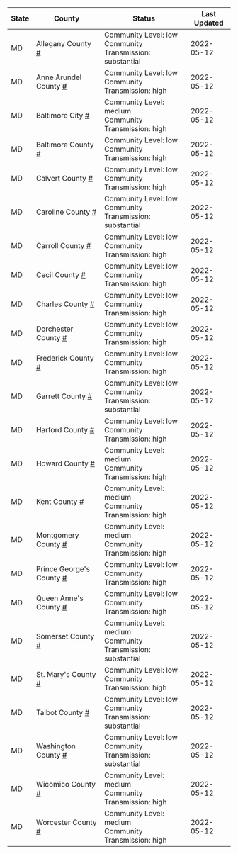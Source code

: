 State | County | Status | Last Updated
--- | --- | --- | --- 
MD | Allegany County <a href="#allegany_county">#</a> | <a name="allegany_county"></a>Community Level: low<br/>Community Transmission: substantial | 2022-05-12
MD | Anne Arundel County <a href="#anne_arundel_county">#</a> | <a name="anne_arundel_county"></a>Community Level: low<br/>Community Transmission: high | 2022-05-12
MD | Baltimore City <a href="#baltimore_city">#</a> | <a name="baltimore_city"></a>Community Level: medium<br/>Community Transmission: high | 2022-05-12
MD | Baltimore County <a href="#baltimore_county">#</a> | <a name="baltimore_county"></a>Community Level: low<br/>Community Transmission: high | 2022-05-12
MD | Calvert County <a href="#calvert_county">#</a> | <a name="calvert_county"></a>Community Level: low<br/>Community Transmission: high | 2022-05-12
MD | Caroline County <a href="#caroline_county">#</a> | <a name="caroline_county"></a>Community Level: low<br/>Community Transmission: substantial | 2022-05-12
MD | Carroll County <a href="#carroll_county">#</a> | <a name="carroll_county"></a>Community Level: low<br/>Community Transmission: high | 2022-05-12
MD | Cecil County <a href="#cecil_county">#</a> | <a name="cecil_county"></a>Community Level: low<br/>Community Transmission: high | 2022-05-12
MD | Charles County <a href="#charles_county">#</a> | <a name="charles_county"></a>Community Level: low<br/>Community Transmission: high | 2022-05-12
MD | Dorchester County <a href="#dorchester_county">#</a> | <a name="dorchester_county"></a>Community Level: low<br/>Community Transmission: high | 2022-05-12
MD | Frederick County <a href="#frederick_county">#</a> | <a name="frederick_county"></a>Community Level: low<br/>Community Transmission: high | 2022-05-12
MD | Garrett County <a href="#garrett_county">#</a> | <a name="garrett_county"></a>Community Level: low<br/>Community Transmission: substantial | 2022-05-12
MD | Harford County <a href="#harford_county">#</a> | <a name="harford_county"></a>Community Level: low<br/>Community Transmission: high | 2022-05-12
MD | Howard County <a href="#howard_county">#</a> | <a name="howard_county"></a>Community Level: medium<br/>Community Transmission: high | 2022-05-12
MD | Kent County <a href="#kent_county">#</a> | <a name="kent_county"></a>Community Level: medium<br/>Community Transmission: high | 2022-05-12
MD | Montgomery County <a href="#montgomery_county">#</a> | <a name="montgomery_county"></a>Community Level: medium<br/>Community Transmission: high | 2022-05-12
MD | Prince George's County <a href="#prince_george's_county">#</a> | <a name="prince_george's_county"></a>Community Level: low<br/>Community Transmission: high | 2022-05-12
MD | Queen Anne's County <a href="#queen_anne's_county">#</a> | <a name="queen_anne's_county"></a>Community Level: low<br/>Community Transmission: high | 2022-05-12
MD | Somerset County <a href="#somerset_county">#</a> | <a name="somerset_county"></a>Community Level: medium<br/>Community Transmission: substantial | 2022-05-12
MD | St. Mary's County <a href="#st._mary's_county">#</a> | <a name="st._mary's_county"></a>Community Level: low<br/>Community Transmission: high | 2022-05-12
MD | Talbot County <a href="#talbot_county">#</a> | <a name="talbot_county"></a>Community Level: low<br/>Community Transmission: substantial | 2022-05-12
MD | Washington County <a href="#washington_county">#</a> | <a name="washington_county"></a>Community Level: low<br/>Community Transmission: substantial | 2022-05-12
MD | Wicomico County <a href="#wicomico_county">#</a> | <a name="wicomico_county"></a>Community Level: medium<br/>Community Transmission: high | 2022-05-12
MD | Worcester County <a href="#worcester_county">#</a> | <a name="worcester_county"></a>Community Level: medium<br/>Community Transmission: high | 2022-05-12
